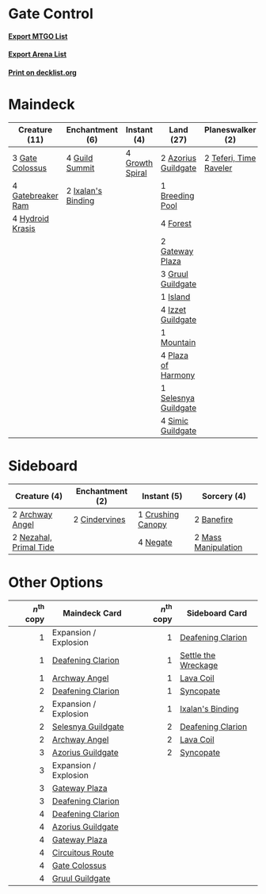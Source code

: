 # Gate Control

#### [Export MTGO List](../collection/Gate%20Control/Gate%20Control.txt)
#### [Export Arena List](../collection/Gate%20Control/Gate%20Control_arena.txt)
#### [Print on decklist.org](http://decklist.org/?deckmain=2%09Azorius%20Guildgate%0A1%09Breeding%20Pool%0A3%09Circuitous%20Route%0A2%09Entrancing%20Melody%0A4%09Forest%0A3%09Gate%20Colossus%0A4%09Gatebreaker%20Ram%0A4%09Gates%20Ablaze%0A2%09Gateway%20Plaza%0A4%09Growth%20Spiral%0A3%09Gruul%20Guildgate%0A4%09Guild%20Summit%0A4%09Hydroid%20Krasis%0A1%09Island%0A2%09Ixalan's%20Binding%0A4%09Izzet%20Guildgate%0A1%09Mountain%0A4%09Plaza%20of%20Harmony%0A1%09Scapeshift%0A1%09Selesnya%20Guildgate%0A4%09Simic%20Guildgate%0A2%09Teferi,%20Time%20Raveler&deckside=2%09Archway%20Angel%0A2%09Banefire%0A2%09Cindervines%0A1%09Crushing%20Canopy%0A2%09Mass%20Manipulation%0A4%09Negate%0A2%09Nezahal,%20Primal%20Tide)
# Maindeck

|                                       Creature (11)                                        |                                       Enchantment (6)                                       |                                       Instant (4)                                        |                                           Land (27)                                           |                                        Planeswalker (2)                                         |                                         Sorcery (10)                                         |
|--------------------------------------------------------------------------------------------|---------------------------------------------------------------------------------------------|------------------------------------------------------------------------------------------|-----------------------------------------------------------------------------------------------|-------------------------------------------------------------------------------------------------|----------------------------------------------------------------------------------------------|
|3 [Gate Colossus](http://gatherer.wizards.com/Pages/Card/Details.aspx?multiverseid=457376)  |4 [Guild Summit](http://gatherer.wizards.com/Pages/Card/Details.aspx?multiverseid=452791)    |4 [Growth Spiral](http://gatherer.wizards.com/Pages/Card/Details.aspx?multiverseid=457322)|2 [Azorius Guildgate](http://gatherer.wizards.com/Pages/Card/Details.aspx?multiverseid=376256) |2 [Teferi, Time Raveler](http://gatherer.wizards.com/Pages/Card/Details.aspx?multiverseid=461148)|3 [Circuitous Route](http://gatherer.wizards.com/Pages/Card/Details.aspx?multiverseid=452875) |
|4 [Gatebreaker Ram](http://gatherer.wizards.com/Pages/Card/Details.aspx?multiverseid=457270)|2 [Ixalan's Binding](http://gatherer.wizards.com/Pages/Card/Details.aspx?multiverseid=435168)|                                                                                          |1 [Breeding Pool](http://gatherer.wizards.com/Pages/Card/Details.aspx?multiverseid=97088)      |                                                                                                 |2 [Entrancing Melody](http://gatherer.wizards.com/Pages/Card/Details.aspx?multiverseid=435207)|
|4 [Hydroid Krasis](http://gatherer.wizards.com/Pages/Card/Details.aspx?multiverseid=457327) |                                                                                             |                                                                                          |4 [Forest](http://gatherer.wizards.com/Pages/Card/Details.aspx?multiverseid=439860)            |                                                                                                 |4 [Gates Ablaze](http://gatherer.wizards.com/Pages/Card/Details.aspx?multiverseid=457246)     |
|                                                                                            |                                                                                             |                                                                                          |2 [Gateway Plaza](http://gatherer.wizards.com/Pages/Card/Details.aspx?multiverseid=452997)     |                                                                                                 |1 [Scapeshift](http://gatherer.wizards.com/Pages/Card/Details.aspx?multiverseid=447337)       |
|                                                                                            |                                                                                             |                                                                                          |3 [Gruul Guildgate](http://gatherer.wizards.com/Pages/Card/Details.aspx?multiverseid=376359)   |                                                                                                 |                                                                                              |
|                                                                                            |                                                                                             |                                                                                          |1 [Island](http://gatherer.wizards.com/Pages/Card/Details.aspx?multiverseid=439857)            |                                                                                                 |                                                                                              |
|                                                                                            |                                                                                             |                                                                                          |4 [Izzet Guildgate](http://gatherer.wizards.com/Pages/Card/Details.aspx?multiverseid=376378)   |                                                                                                 |                                                                                              |
|                                                                                            |                                                                                             |                                                                                          |1 [Mountain](http://gatherer.wizards.com/Pages/Card/Details.aspx?multiverseid=439859)          |                                                                                                 |                                                                                              |
|                                                                                            |                                                                                             |                                                                                          |4 [Plaza of Harmony](http://gatherer.wizards.com/Pages/Card/Details.aspx?multiverseid=457398)  |                                                                                                 |                                                                                              |
|                                                                                            |                                                                                             |                                                                                          |1 [Selesnya Guildgate](http://gatherer.wizards.com/Pages/Card/Details.aspx?multiverseid=376490)|                                                                                                 |                                                                                              |
|                                                                                            |                                                                                             |                                                                                          |4 [Simic Guildgate](http://gatherer.wizards.com/Pages/Card/Details.aspx?multiverseid=376500)   |                                                                                                 |                                                                                              |


# Sideboard

|                                          Creature (4)                                           |                                    Enchantment (2)                                     |                                        Instant (5)                                         |                                         Sorcery (4)                                          |
|-------------------------------------------------------------------------------------------------|----------------------------------------------------------------------------------------|--------------------------------------------------------------------------------------------|----------------------------------------------------------------------------------------------|
|2 [Archway Angel](http://gatherer.wizards.com/Pages/Card/Details.aspx?multiverseid=457147)       |2 [Cindervines](http://gatherer.wizards.com/Pages/Card/Details.aspx?multiverseid=457305)|1 [Crushing Canopy](http://gatherer.wizards.com/Pages/Card/Details.aspx?multiverseid=452876)|2 [Banefire](http://gatherer.wizards.com/Pages/Card/Details.aspx?multiverseid=186613)         |
|2 [Nezahal, Primal Tide](http://gatherer.wizards.com/Pages/Card/Details.aspx?multiverseid=439702)|                                                                                        |4 [Negate](http://gatherer.wizards.com/Pages/Card/Details.aspx?multiverseid=423707)         |2 [Mass Manipulation](http://gatherer.wizards.com/Pages/Card/Details.aspx?multiverseid=457186)|


# Other Options

|*n*<sup>th</sup> copy|                                        Maindeck Card                                        |*n*<sup>th</sup> copy|                                        Sideboard Card                                        |
|--------------------:|---------------------------------------------------------------------------------------------|--------------------:|----------------------------------------------------------------------------------------------|
|                    1|Expansion / Explosion                                                                        |                    1|[Deafening Clarion](http://gatherer.wizards.com/Pages/Card/Details.aspx?multiverseid=452915)  |
|                    1|[Deafening Clarion](http://gatherer.wizards.com/Pages/Card/Details.aspx?multiverseid=452915) |                    1|[Settle the Wreckage](http://gatherer.wizards.com/Pages/Card/Details.aspx?multiverseid=435186)|
|                    1|[Archway Angel](http://gatherer.wizards.com/Pages/Card/Details.aspx?multiverseid=457147)     |                    1|[Lava Coil](http://gatherer.wizards.com/Pages/Card/Details.aspx?multiverseid=452858)          |
|                    2|[Deafening Clarion](http://gatherer.wizards.com/Pages/Card/Details.aspx?multiverseid=452915) |                    1|[Syncopate](http://gatherer.wizards.com/Pages/Card/Details.aspx?multiverseid=442955)          |
|                    2|Expansion / Explosion                                                                        |                    1|[Ixalan's Binding](http://gatherer.wizards.com/Pages/Card/Details.aspx?multiverseid=435168)   |
|                    2|[Selesnya Guildgate](http://gatherer.wizards.com/Pages/Card/Details.aspx?multiverseid=376490)|                    2|[Deafening Clarion](http://gatherer.wizards.com/Pages/Card/Details.aspx?multiverseid=452915)  |
|                    2|[Archway Angel](http://gatherer.wizards.com/Pages/Card/Details.aspx?multiverseid=457147)     |                    2|[Lava Coil](http://gatherer.wizards.com/Pages/Card/Details.aspx?multiverseid=452858)          |
|                    3|[Azorius Guildgate](http://gatherer.wizards.com/Pages/Card/Details.aspx?multiverseid=376256) |                    2|[Syncopate](http://gatherer.wizards.com/Pages/Card/Details.aspx?multiverseid=442955)          |
|                    3|Expansion / Explosion                                                                        |                     |                                                                                              |
|                    3|[Gateway Plaza](http://gatherer.wizards.com/Pages/Card/Details.aspx?multiverseid=452997)     |                     |                                                                                              |
|                    3|[Deafening Clarion](http://gatherer.wizards.com/Pages/Card/Details.aspx?multiverseid=452915) |                     |                                                                                              |
|                    4|[Deafening Clarion](http://gatherer.wizards.com/Pages/Card/Details.aspx?multiverseid=452915) |                     |                                                                                              |
|                    4|[Azorius Guildgate](http://gatherer.wizards.com/Pages/Card/Details.aspx?multiverseid=376256) |                     |                                                                                              |
|                    4|[Gateway Plaza](http://gatherer.wizards.com/Pages/Card/Details.aspx?multiverseid=452997)     |                     |                                                                                              |
|                    4|[Circuitous Route](http://gatherer.wizards.com/Pages/Card/Details.aspx?multiverseid=452875)  |                     |                                                                                              |
|                    4|[Gate Colossus](http://gatherer.wizards.com/Pages/Card/Details.aspx?multiverseid=457376)     |                     |                                                                                              |
|                    4|[Gruul Guildgate](http://gatherer.wizards.com/Pages/Card/Details.aspx?multiverseid=376359)   |                     |                                                                                              |

